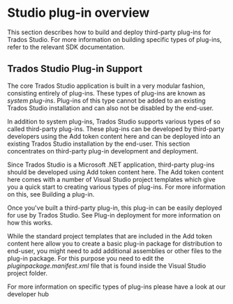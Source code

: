 Studio plug-in overview
====
This section describes how to build and deploy third-party plug-ins for Trados Studio. For more information on building specific types of plug-ins, refer to the relevant SDK documentation.

Trados Studio Plug-in Support
----
The core Trados Studio application is built in a very modular fashion, consisting entirely of plug-ins. These types of plug-ins are known as *system plug-ins*. Plug-ins of this type cannot be added to an existing Trados Studio installation and can also not be disabled by the end-user.

In addition to system plug-ins, Trados Studio supports various types of so called third-party plug-ins. These plug-ins can be developed by third-party developers using the Add token content here and can be deployed into an existing Trados Studio installation by the end-user. This section concentrates on third-party plug-in development and deployment.

Since Trados Studio is a Microsoft .NET application, third-party plug-ins should be developed using Add token content here. The Add token content here comes with a number of Visual Studio project templates which give you a quick start to creating various types of plug-ins. For more information on this, see Building a plug-in.

Once you've built a third-party plug-in, this plug-in can be easily deployed for use by Trados Studio. See Plug-in deployment for more information on how this works.

While the standard project templates that are included in the Add token content here allow you to create a basic plug-in package for distribution to end-user, you might need to add additional assemblies or other files to the plug-in package. For this purpose you need to edit the *pluginpackage.manifest.xml* file that is found inside the Visual Studio project folder.

For more information on specific types of plug-ins please have a look at our developer hub